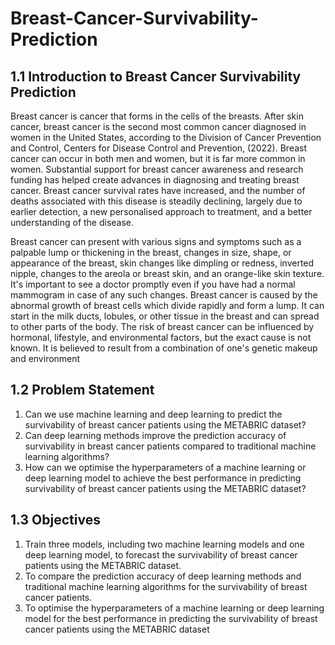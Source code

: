 # Breast-Cancer-Survivability-Prediction
## 1.1 Introduction to Breast Cancer Survivability Prediction
Breast cancer is cancer that forms in the cells of the breasts. After skin cancer, breast
cancer is the second most common cancer diagnosed in women in the United States,
according to the Division of Cancer Prevention and Control, Centers for Disease Control and
Prevention, (2022). Breast cancer can occur in both men and women, but it is far more
common in women. Substantial support for breast cancer awareness and research funding has
helped create advances in diagnosing and treating breast cancer. Breast cancer survival rates
have increased, and the number of deaths associated with this disease is steadily declining,
largely due to earlier detection, a new personalised approach to treatment, and a better
understanding of the disease.

Breast cancer can present with various signs and symptoms such as a palpable lump
or thickening in the breast, changes in size, shape, or appearance of the breast, skin changes
like dimpling or redness, inverted nipple, changes to the areola or breast skin, and an
orange-like skin texture. It's important to see a doctor promptly even if you have had a
normal mammogram in case of any such changes. Breast cancer is caused by the abnormal
growth of breast cells which divide rapidly and form a lump. It can start in the milk ducts,
lobules, or other tissue in the breast and can spread to other parts of the body. The risk of
breast cancer can be influenced by hormonal, lifestyle, and environmental factors, but the
exact cause is not known. It is believed to result from a combination of one's genetic makeup
and environment

## 1.2 Problem Statement
1. Can we use machine learning and deep learning to predict the survivability of breast
cancer patients using the METABRIC dataset?
2. Can deep learning methods improve the prediction accuracy of survivability in breast
cancer patients compared to traditional machine learning algorithms?
3. How can we optimise the hyperparameters of a machine learning or deep learning
model to achieve the best performance in predicting survivability of breast cancer
patients using the METABRIC dataset?

## 1.3 Objectives
1. Train three models, including two machine learning models and one deep learning
model, to forecast the survivability of breast cancer patients using the METABRIC
dataset.
2. To compare the prediction accuracy of deep learning methods and traditional machine
learning algorithms for the survivability of breast cancer patients.
3. To optimise the hyperparameters of a machine learning or deep learning model for the
best performance in predicting the survivability of breast cancer patients using the
METABRIC dataset
